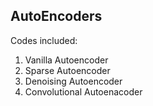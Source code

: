 ## AutoEncoders

Codes included:
1. Vanilla Autoencoder
2. Sparse Autoencoder
3. Denoising Autoencoder
4. Convolutional Autoenacoder
